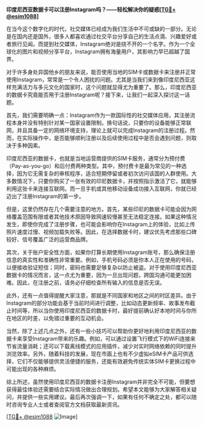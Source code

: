 **印度尼西亚数据卡可以注册Instagram吗？——轻松解决你的疑惑[[TG💪+ @esim1088](https://t.me/s/esim1088)]**

在当今这个数字化的时代，社交媒体已经成为我们生活中不可或缺的一部分。无论是在国内还是国外，很多人都喜欢通过社交平台分享自己的生活点滴、兴趣爱好或者旅行见闻。而提到社交媒体，Instagram绝对是绕不开的一个名字。作为一个全球化的图片和视频分享平台，Instagram拥有海量用户，其影响力早已超越了国界。

对于许多身处异国他乡的朋友来说，能否使用当地的SIM卡或数据卡来注册并正常使用Instagram，常常是一个令人困扰的问题。尤其是当我们来到像印度尼西亚这样充满活力与多元文化的国家时，这个问题就显得尤为重要了。那么，印度尼西亚的数据卡究竟能否用于注册Instagram呢？接下来，让我们一起深入探讨这一话题。

首先，我们需要明确一点：Instagram作为一款国际性的社交媒体应用，其注册流程本身并没有特别针对某一国家设置限制。换句话说，只要你的设备能够正常联网，并且具备一定的网络环境支持，理论上就可以完成Instagram的注册过程。然而，在实际操作中，是否能够顺利注册以及后续使用过程中是否会遇到问题，则取决于多种因素。

印度尼西亚的数据卡，也就是当地运营商提供的SIM卡服务，通常分为预付费（Pay-as-you-go）和后付费两种类型。其中，预付费卡是最为常见的一种选择，因为它无需复杂的审核程序，适合短期停留或者初次访问该国的人群使用。大多数情况下，只要你购买了一张有效的印尼数据卡，并按照指示激活了它，就能够利用这张卡来连接互联网。而一旦手机或其他移动设备成功接入互联网，你就已经迈出了注册Instagram的第一步。

但是，这里仍然存在几个需要注意的地方。首先，某些印尼的数据卡可能会因为网络覆盖范围有限或者其他技术原因导致网速较慢甚至无法稳定连接。如果这种情况发生，即使你完成了注册步骤，也可能会影响你在Instagram上的体验，比如上传照片速度过慢、视频加载失败等。因此，在选择数据卡时，建议优先考虑那些口碑较好、信号覆盖广泛的运营商品牌。

其次，关于账户安全性方面，如果你打算长期使用Instagram账号，那么确保注册信息的真实性和准确性非常重要。例如，手机号码必须是你本人正在使用的号码，以便接收验证短信；同时，密码也需要足够复杂以防止被盗。对于使用印度尼西亚数据卡的情况而言，这一点尤为重要，因为一旦出现问题，跨国沟通可能更加困难。因此，在注册之前，请务必仔细检查所有输入的信息是否无误。

此外，还有一点值得提醒大家注意，那就是不同国家和地区之间的时区差异。由于Instagram的部分功能会基于当前时间进行调整，比如动态更新频率、故事发布截止时间等，所以当你使用印度尼西亚的数据卡时，最好提前确认好本地时间与你所在地区的时差，以免错过重要的互动机会。

当然，除了上述几点之外，还有一些小技巧可以帮助你更好地利用印度尼西亚的数据卡来享受Instagram带来的乐趣。例如，可以通过设置飞行模式下的WiFi连接来节省流量消耗；还可以下载离线模式的应用插件，减少对实时网络依赖的同时提升浏览效率。另外，随着科技的发展，现在市面上也有不少虚拟eSIM卡产品可供选择，它们不仅能够提供灵活便捷的服务，还能有效避免传统实体SIM卡更换过程中可能出现的各种麻烦。

综上所述，虽然使用印度尼西亚的数据卡注册Instagram并非完全不可能，但要想获得最佳体验还需要结合实际情况做出合理规划。希望本文能够为大家解答相关疑问，并提供一些实用建议。最后再次强调一下，如果有任何不确定之处，都可以随时咨询专业人士或者查阅官方文档获取最新资讯。

[[TG💪+ @esim1088](https://t.me/s/esim1088) ![Image](https://i.postimg.cc/4NQfJmqS/Snipaste-2025-05-13-00-14-12.png)]